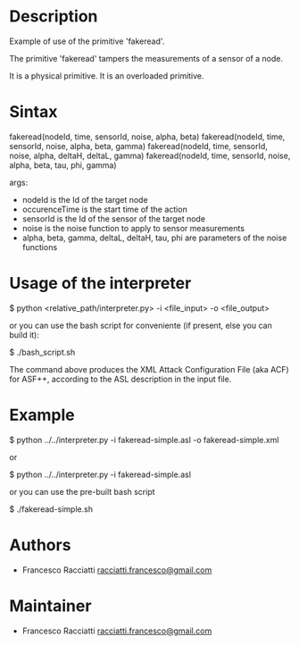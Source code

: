 Description
============
Example of use of the primitive 'fakeread'.

The primitive 'fakeread' tampers the measurements of a sensor of a node.

It is a physical primitive.
It is an overloaded primitive.

Sintax
======
fakeread(nodeId, time, sensorId, noise, alpha, beta)
fakeread(nodeId, time, sensorId, noise, alpha, beta, gamma)
fakeread(nodeId, time, sensorId, noise, alpha, deltaH, deltaL, gamma)
fakeread(nodeId, time, sensorId, noise, alpha, beta, tau, phi, gamma)

args:
 + nodeId is the Id of the target node
 + occurenceTime is the start time of the action
 + sensorId is the Id of the sensor of the target node
 + noise is the noise function to apply to sensor measurements
 + alpha, beta, gamma, deltaL, deltaH, tau, phi are parameters of the noise functions
  

Usage of the interpreter
========================
$ python <relative_path/interpreter.py> -i <file_input> -o <file_output>

or you can use the bash script for conveniente (if present, else you can build it):

$ ./bash_script.sh

The command above produces the XML Attack Configuration File (aka ACF) for ASF++, according to the ASL description in the input file.


Example
=======
$ python ../../interpreter.py -i fakeread-simple.asl -o fakeread-simple.xml

or

$ python ../../interpreter.py -i fakeread-simple.asl

or you can use the pre-built bash script

$ ./fakeread-simple.sh


Authors
=======
+ Francesco Racciatti  	<racciatti.francesco@gmail.com>


Maintainer
==========
+ Francesco Racciatti	<racciatti.francesco@gmail.com>
